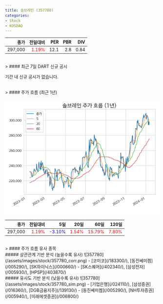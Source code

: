 ```yaml
---
title: 솔브레인 (357780)
categories:
- Stock
- KOSDAQ
---
```


|종가|전일대비|PER|PBR|DIV|
|---:|-------:|--:|--:|--:|
|297,000|<span style="color: red">1.19%</span>|12.1|2.8|0.84|

<!-- more -->

<br>
> #### 최근 7일 DART 신규 공시

기간 내 신규 공시가 없습니다.

<br>
> #### 주가 흐름 (최근 1년)

![357780](/assets/images/stock/357780.png)

|종가|전일대비|5일|20일|60일|120일|
|---:|-------:|--:|---:|---:|----:|
|297,000|<span style="color: red">1.19%</span>|<span style="color: blue">-3.10%</span>|<span style="color: red">1.54%</span>|<span style="color: red">15.79%</span>|<span style="color: red">7.80%</span>|

<br>
> #### 주가 흐름 유사 종목
<br>
##### 상관관계 기반 분석 (높을수록 유사)
![357780](/assets/images/stock/357780_corr.png)
- [코미코](/183300/), [동진쎄미켐](/005290/), [SK하이닉스](/000660/)
- [SK스퀘어](/402340/), [삼성전자](/005930/), [HPSP](/403870/)

<br>
##### 유사도 기반 분석 (낮을수록 유사)
![357780](/assets/images/stock/357780_sim.png)
- [기업은행](/024110/), [삼성증권](/016360/), [DGB금융지주](/139130/)
- [동진쎄미켐](/005290/), [NH투자증권](/005940/), [미래에셋증권](/006800/)
